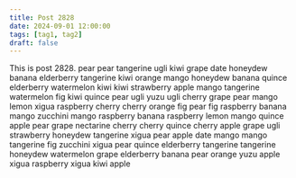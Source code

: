```yaml
---
title: Post 2828
date: 2024-09-01 12:00:00
tags: [tag1, tag2]
draft: false
---
```

This is post 2828.
pear
pear
tangerine
ugli
kiwi
grape
date
honeydew
banana
elderberry
tangerine
kiwi
orange
mango
honeydew
banana
quince
elderberry
watermelon
kiwi
kiwi
strawberry
apple
mango
tangerine
watermelon
fig
kiwi
quince
pear
ugli
yuzu
ugli
cherry
grape
pear
mango
lemon
xigua
raspberry
cherry
cherry
orange
fig
pear
fig
raspberry
banana
mango
zucchini
mango
raspberry
banana
raspberry
lemon
mango
quince
apple
pear
grape
nectarine
cherry
cherry
quince
cherry
apple
grape
ugli
strawberry
honeydew
tangerine
xigua
pear
apple
date
mango
mango
tangerine
fig
zucchini
xigua
pear
quince
elderberry
tangerine
tangerine
honeydew
watermelon
grape
elderberry
banana
pear
orange
yuzu
apple
xigua
raspberry
xigua
kiwi
apple
